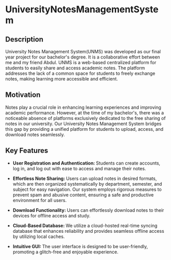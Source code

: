 <h1>UniversityNotesManagementSystem</h1>

<h2>Description</h2>
University Notes Management System(UNMS) was developed as our final year project for our bachelor's degree. It is a collaborative effort between me and my friend Abdul. UNMS is a web-based centralized platform for students to easily share and access academic notes. The platform addresses the lack of a common space for students to freely exchange notes, making learning more accessible and efficient.
<br />


<h2>Motivation</h2>

Notes play a crucial role in enhancing learning experiences and improving academic performance. However, at the time of my bachelor's, there was a noticeable absence of platforms exclusively dedicated to the free sharing of notes in our university. Our University Notes Management System bridges this gap by providing a unified platform for students to upload, access, and download notes seamlessly.

<h2>Key Features</h2>







- <b>User Registration and Authentication: </b> 
Students can create accounts, log in, and log out with ease to access and manage their notes.

- <b>Effortless Note Sharing: </b>
Users can upload notes in desired formats, which are then organized systematically by department, semester, and subject for easy navigation.
Our system employs rigorous measures to prevent spam and abusive content, ensuring a safe and productive environment for all users.

- <b>Download Functionality: </b>
Users can effortlessly download notes to their devices for offline access and study.

- <b>Cloud-Based Database: </b>
We utilize a cloud-hosted real-time syncing database that enhances reliability and provides seamless offline access by utilizing local caches.

- <b>Intuitive GUI: </b>
The user interface is designed to be user-friendly, promoting a glitch-free and enjoyable experience.
